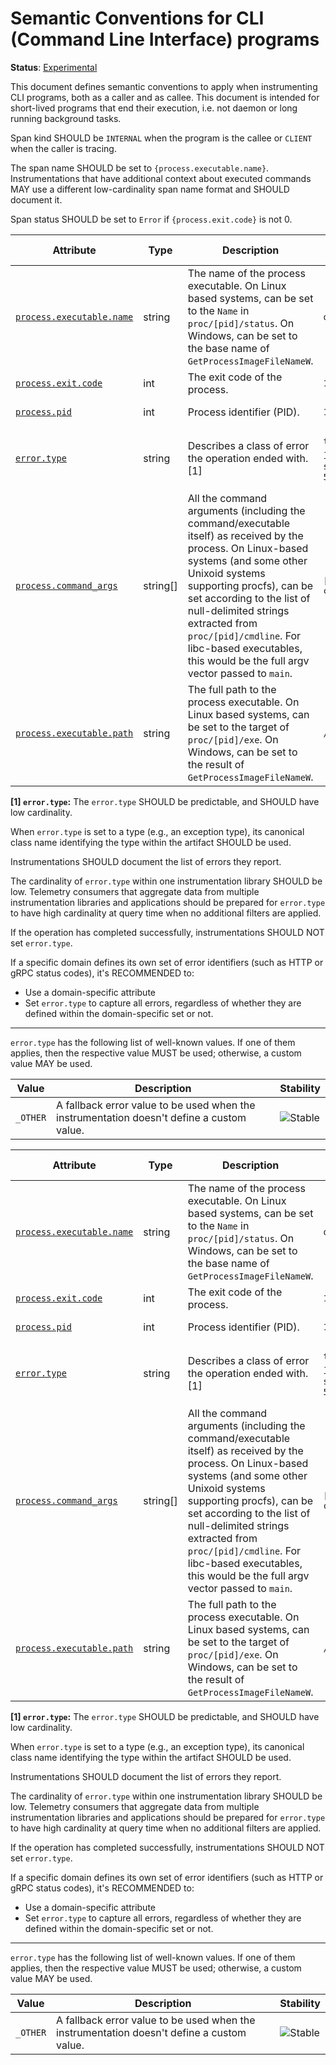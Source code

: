 <!--- Hugo front matter used to generate the website version of this page:
linkTitle: CLI
--->

# Semantic Conventions for CLI (Command Line Interface) programs

**Status**: [Experimental][DocumentStatus]

This document defines semantic conventions to apply when instrumenting CLI programs, both as a caller and as callee. This document is intended for short-lived programs that end their execution, i.e. not daemon or long running background tasks.

Span kind SHOULD be `INTERNAL` when the program is the callee or `CLIENT` when the caller is tracing.

The span name SHOULD be set to `{process.executable.name}`.
Instrumentations that have additional context about executed commands MAY use a different low-cardinality span name format and SHOULD document it.

Span status SHOULD be set to `Error` if `{process.exit.code}` is not 0.

<!-- TODO: context propagation https://github.com/open-telemetry/semantic-conventions/issues/1612 -->

<!-- semconv span.cli.internal -->
<!-- NOTE: THIS TEXT IS AUTOGENERATED. DO NOT EDIT BY HAND. -->
<!-- see templates/registry/markdown/snippet.md.j2 -->
<!-- prettier-ignore-start -->
<!-- markdownlint-capture -->
<!-- markdownlint-disable -->

| Attribute  | Type | Description  | Examples  | [Requirement Level](https://opentelemetry.io/docs/specs/semconv/general/attribute-requirement-level/) | Stability |
|---|---|---|---|---|---|
| [`process.executable.name`](/docs/attributes-registry/process.md) | string | The name of the process executable. On Linux based systems, can be set to the `Name` in `proc/[pid]/status`. On Windows, can be set to the base name of `GetProcessImageFileNameW`. | `otelcol` | `Required` | ![Experimental](https://img.shields.io/badge/-experimental-blue) |
| [`process.exit.code`](/docs/attributes-registry/process.md) | int | The exit code of the process. | `127` | `Required` | ![Experimental](https://img.shields.io/badge/-experimental-blue) |
| [`process.pid`](/docs/attributes-registry/process.md) | int | Process identifier (PID). | `1234` | `Required` | ![Experimental](https://img.shields.io/badge/-experimental-blue) |
| [`error.type`](/docs/attributes-registry/error.md) | string | Describes a class of error the operation ended with. [1] | `timeout`; `java.net.UnknownHostException`; `server_certificate_invalid`; `500` | `Conditionally Required` if and only if process.exit.code is not 0 | ![Stable](https://img.shields.io/badge/-stable-lightgreen) |
| [`process.command_args`](/docs/attributes-registry/process.md) | string[] | All the command arguments (including the command/executable itself) as received by the process. On Linux-based systems (and some other Unixoid systems supporting procfs), can be set according to the list of null-delimited strings extracted from `proc/[pid]/cmdline`. For libc-based executables, this would be the full argv vector passed to `main`. | `["cmd/otecol", "--config=config.yaml"]` | `Recommended` | ![Experimental](https://img.shields.io/badge/-experimental-blue) |
| [`process.executable.path`](/docs/attributes-registry/process.md) | string | The full path to the process executable. On Linux based systems, can be set to the target of `proc/[pid]/exe`. On Windows, can be set to the result of `GetProcessImageFileNameW`. | `/usr/bin/cmd/otelcol` | `Recommended` | ![Experimental](https://img.shields.io/badge/-experimental-blue) |

**[1] `error.type`:** The `error.type` SHOULD be predictable, and SHOULD have low cardinality.

When `error.type` is set to a type (e.g., an exception type), its
canonical class name identifying the type within the artifact SHOULD be used.

Instrumentations SHOULD document the list of errors they report.

The cardinality of `error.type` within one instrumentation library SHOULD be low.
Telemetry consumers that aggregate data from multiple instrumentation libraries and applications
should be prepared for `error.type` to have high cardinality at query time when no
additional filters are applied.

If the operation has completed successfully, instrumentations SHOULD NOT set `error.type`.

If a specific domain defines its own set of error identifiers (such as HTTP or gRPC status codes),
it's RECOMMENDED to:

- Use a domain-specific attribute
- Set `error.type` to capture all errors, regardless of whether they are defined within the domain-specific set or not.

---

`error.type` has the following list of well-known values. If one of them applies, then the respective value MUST be used; otherwise, a custom value MAY be used.

| Value  | Description | Stability |
|---|---|---|
| `_OTHER` | A fallback error value to be used when the instrumentation doesn't define a custom value. | ![Stable](https://img.shields.io/badge/-stable-lightgreen) |

<!-- markdownlint-restore -->
<!-- prettier-ignore-end -->
<!-- END AUTOGENERATED TEXT -->
<!-- endsemconv -->

<!-- semconv span.cli.client -->
<!-- NOTE: THIS TEXT IS AUTOGENERATED. DO NOT EDIT BY HAND. -->
<!-- see templates/registry/markdown/snippet.md.j2 -->
<!-- prettier-ignore-start -->
<!-- markdownlint-capture -->
<!-- markdownlint-disable -->

| Attribute  | Type | Description  | Examples  | [Requirement Level](https://opentelemetry.io/docs/specs/semconv/general/attribute-requirement-level/) | Stability |
|---|---|---|---|---|---|
| [`process.executable.name`](/docs/attributes-registry/process.md) | string | The name of the process executable. On Linux based systems, can be set to the `Name` in `proc/[pid]/status`. On Windows, can be set to the base name of `GetProcessImageFileNameW`. | `otelcol` | `Required` | ![Experimental](https://img.shields.io/badge/-experimental-blue) |
| [`process.exit.code`](/docs/attributes-registry/process.md) | int | The exit code of the process. | `127` | `Required` | ![Experimental](https://img.shields.io/badge/-experimental-blue) |
| [`process.pid`](/docs/attributes-registry/process.md) | int | Process identifier (PID). | `1234` | `Required` | ![Experimental](https://img.shields.io/badge/-experimental-blue) |
| [`error.type`](/docs/attributes-registry/error.md) | string | Describes a class of error the operation ended with. [1] | `timeout`; `java.net.UnknownHostException`; `server_certificate_invalid`; `500` | `Conditionally Required` if and only if process.exit.code is not 0 | ![Stable](https://img.shields.io/badge/-stable-lightgreen) |
| [`process.command_args`](/docs/attributes-registry/process.md) | string[] | All the command arguments (including the command/executable itself) as received by the process. On Linux-based systems (and some other Unixoid systems supporting procfs), can be set according to the list of null-delimited strings extracted from `proc/[pid]/cmdline`. For libc-based executables, this would be the full argv vector passed to `main`. | `["cmd/otecol", "--config=config.yaml"]` | `Recommended` | ![Experimental](https://img.shields.io/badge/-experimental-blue) |
| [`process.executable.path`](/docs/attributes-registry/process.md) | string | The full path to the process executable. On Linux based systems, can be set to the target of `proc/[pid]/exe`. On Windows, can be set to the result of `GetProcessImageFileNameW`. | `/usr/bin/cmd/otelcol` | `Recommended` | ![Experimental](https://img.shields.io/badge/-experimental-blue) |

**[1] `error.type`:** The `error.type` SHOULD be predictable, and SHOULD have low cardinality.

When `error.type` is set to a type (e.g., an exception type), its
canonical class name identifying the type within the artifact SHOULD be used.

Instrumentations SHOULD document the list of errors they report.

The cardinality of `error.type` within one instrumentation library SHOULD be low.
Telemetry consumers that aggregate data from multiple instrumentation libraries and applications
should be prepared for `error.type` to have high cardinality at query time when no
additional filters are applied.

If the operation has completed successfully, instrumentations SHOULD NOT set `error.type`.

If a specific domain defines its own set of error identifiers (such as HTTP or gRPC status codes),
it's RECOMMENDED to:

- Use a domain-specific attribute
- Set `error.type` to capture all errors, regardless of whether they are defined within the domain-specific set or not.

---

`error.type` has the following list of well-known values. If one of them applies, then the respective value MUST be used; otherwise, a custom value MAY be used.

| Value  | Description | Stability |
|---|---|---|
| `_OTHER` | A fallback error value to be used when the instrumentation doesn't define a custom value. | ![Stable](https://img.shields.io/badge/-stable-lightgreen) |

<!-- markdownlint-restore -->
<!-- prettier-ignore-end -->
<!-- END AUTOGENERATED TEXT -->
<!-- endsemconv -->

[DocumentStatus]: https://opentelemetry.io/docs/specs/otel/document-status
